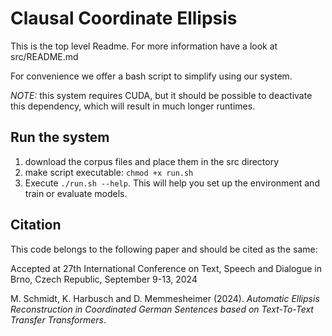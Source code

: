 # Clausal Coordinate Ellipsis
This is the top level Readme. 
For more information have a look at src/README.md

For convenience we offer a bash script to simplify using our system. 

*NOTE:* this system requires CUDA, but it should be possible to deactivate this dependency, which will result in much longer runtimes. 

## Run the system
1. download the corpus files and place them in the src directory
2. make script executable: `chmod +x run.sh`
3. Execute `./run.sh --help`. This will help you set up the environment and train or evaluate models.

## Citation
This code belongs to the following paper and should be cited as the same: 

Accepted at 27th International Conference on Text, Speech and Dialogue in Brno, Czech Republic, September 9-13, 2024

M. Schmidt, K. Harbusch and D. Memmesheimer (2024). *Automatic Ellipsis Reconstruction in Coordinated German Sentences based on Text-To-Text Transfer Transformers*. 
